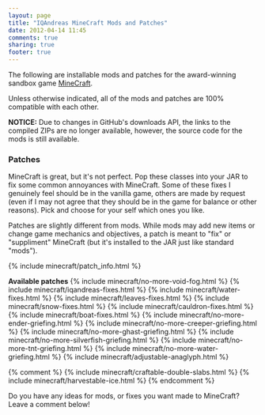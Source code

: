 ```yaml
---
layout: page
title: "IQAndreas MineCraft Mods and Patches"
date: 2012-04-14 11:45
comments: true
sharing: true
footer: true
---
```

The following are installable mods and patches for the award-winning sandbox game [MineCraft](http://www.minecraft.net/).

Unless otherwise indicated, all of the mods and patches are 100% compatible with each other.

**NOTICE:** Due to changes in GitHub's downloads API, the links to the compiled ZIPs are no longer available, however, the source code for the mods is still available.

### Patches ###
MineCraft is great, but it's not perfect. Pop these classes into your JAR to fix some common annoyances with MineCraft. Some of these fixes I genuinely feel should be in the vanilla game, others are made by request (even if I may not agree that they should be in the game for balance or other reasons). Pick and choose for your self which ones you like.

Patches are slightly different from mods. While mods may add new items or change game mechanics and objectives, a patch is meant to "fix" or "suppliment" MineCraft (but it's installed to the JAR just like standard "mods").

{% include minecraft/patch_info.html %}

**Available patches**
{% include minecraft/no-more-void-fog.html %}
{% include minecraft/iqandreas-fixes.html %}
{% include minecraft/water-fixes.html %}
{% include minecraft/leaves-fixes.html %}
{% include minecraft/snow-fixes.html %}
{% include minecraft/cauldron-fixes.html %}
{% include minecraft/boat-fixes.html %}
{% include minecraft/no-more-ender-griefing.html %}
{% include minecraft/no-more-creeper-griefing.html %}
{% include minecraft/no-more-ghast-griefing.html %}
{% include minecraft/no-more-silverfish-griefing.html %}
{% include minecraft/no-more-tnt-griefing.html %}
{% include minecraft/no-more-water-griefing.html %}
{% include minecraft/adjustable-anaglyph.html %}

{% comment %}
{% include minecraft/craftable-double-slabs.html %}
{% include minecraft/harvestable-ice.html %}
{% endcomment %}

Do you have any ideas for mods, or fixes you want made to MineCraft? Leave a comment below!
